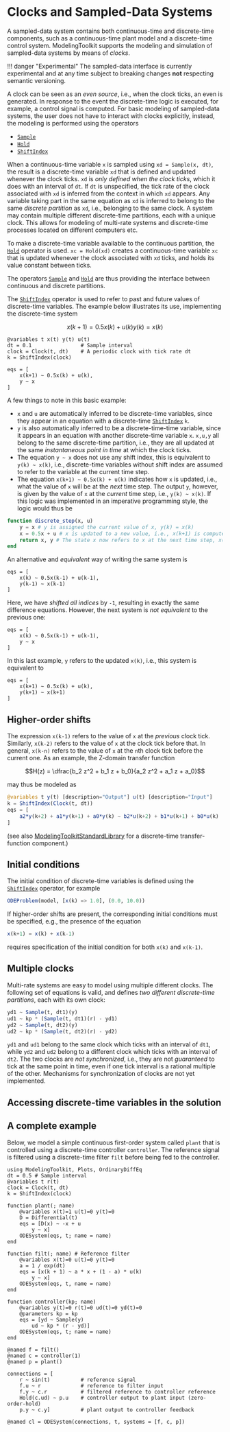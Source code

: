 # Clocks and Sampled-Data Systems
A sampled-data system contains both continuous-time and discrete-time components, such as a continuous-time plant model and a discrete-time control system. ModelingToolkit supports the modeling and simulation of sampled-data systems by means of *clocks*.


!!! danger "Experimental"
    The sampled-data interface is currently experimental and at any time subject to breaking changes **not** respecting semantic versioning. 

A clock can be seen as an *even source*, i.e., when the clock ticks, an even is generated. In response to the event the discrete-time logic is executed, for example, a control signal is computed. For basic modeling of sampled-data systems, the user does not have to interact with clocks explicitly, instead, the modeling is performed using the operators
- [`Sample`](@ref)
- [`Hold`](@ref)
- [`ShiftIndex`](@ref)

When a continuous-time variable `x` is sampled using `xd = Sample(x, dt)`, the result is a discrete-time variable `xd` that is defined and updated whenever the clock ticks. `xd` is *only defined when the clock ticks*, which it does with an interval of `dt`. If `dt` is unspecified, the tick rate of the clock associated with `xd` is inferred from the context in which `xd` appears. Any variable taking part in the same equation as `xd` is inferred to belong to the same *discrete partition* as `xd`, i.e., belonging to the same clock. A system may contain multiple different discrete-time partitions, each with a unique clock. This allows for modeling of multi-rate systems and discrete-time processes located on different computers etc.

To make a discrete-time variable available to the continuous partition, the [`Hold`](@ref) operator is used. `xc = Hold(xd)` creates a continuous-time variable `xc` that is updated whenever the clock associated with `xd` ticks, and holds its value constant between ticks. 

The operators [`Sample`](@ref) and [`Hold`](@ref) are thus providing the interface between continuous and discrete partitions.

The [`ShiftIndex`](@ref) operator is used to refer to past and future values of discrete-time variables. The example below illustrates its use, implementing the discrete-time system
```math
x(k+1) = 0.5x(k) + u(k)
y(k) = x(k)
```
```@example clocks
@variables t x(t) y(t) u(t)
dt = 0.1                # Sample interval
clock = Clock(t, dt)    # A periodic clock with tick rate dt
k = ShiftIndex(clock)

eqs = [
    x(k+1) ~ 0.5x(k) + u(k),
    y ~ x
]
```
A few things to note in this basic example:
- `x` and `u` are automatically inferred to be discrete-time variables, since they appear in an equation with a discrete-time [`ShiftIndex`](@ref) `k`.
- `y` is also automatically inferred to be a discrete-time-time variable, since it appears in an equation with another discrete-time variable `x`. `x,u,y` all belong to the same discrete-time partition, i.e., they are all updated at the same *instantaneous point in time* at which the clock ticks.
- The equation `y ~ x` does not use any shift index, this is equivalent to `y(k) ~ x(k)`, i.e., discrete-time variables without shift index are assumed to refer to the variable at the current time step.
- The equation `x(k+1) ~ 0.5x(k) + u(k)` indicates how `x` is updated, i.e., what the value of `x` will be at the *next* time step. The output `y`, however, is given by the value of `x` at the *current* time step, i.e., `y(k) ~ x(k)`. If this logic was implemented in an imperative programming style, the logic would thus be

```julia
function discrete_step(x, u)
    y = x # y is assigned the current value of x, y(k) = x(k)
    x = 0.5x + u # x is updated to a new value, i.e., x(k+1) is computed
    return x, y # The state x now refers to x at the next time step, x(k+1), while y refers to x at the current time step, y(k) = x(k)
end
```

An alternative and *equivalent* way of writing the same system is
```@example clocks
eqs = [
    x(k) ~ 0.5x(k-1) + u(k-1),
    y(k-1) ~ x(k-1)
]
```
Here, we have *shifted all indices* by `-1`, resulting in exactly the same difference equations. However, the next system is *not equivalent* to the previous one:
```@example clocks
eqs = [
    x(k) ~ 0.5x(k-1) + u(k-1),
    y ~ x
]
```
In this last example, `y` refers to the updated `x(k)`, i.e., this system is equivalent to
```
eqs = [
    x(k+1) ~ 0.5x(k) + u(k),
    y(k+1) ~ x(k+1)
]
```

## Higher-order shifts
The expression `x(k-1)` refers to the value of `x` at the *previous* clock tick. Similarly, `x(k-2)` refers to the value of `x` at the clock tick before that. In general, `x(k-n)` refers to the value of `x` at the `n`th clock tick before the current one. As an example, the Z-domain transfer function
```math
H(z) = \dfrac{b_2 z^2 + b_1 z + b_0}{a_2 z^2 + a_1 z + a_0}
```
may thus be modeled as
```julia
@variables t y(t) [description="Output"] u(t) [description="Input"]
k = ShiftIndex(Clock(t, dt))
eqs = [
    a2*y(k+2) + a1*y(k+1) + a0*y(k) ~ b2*u(k+2) + b1*u(k+1) + b0*u(k)
]
```
(see also [ModelingToolkitStandardLibrary](https://docs.sciml.ai/ModelingToolkitStandardLibrary/stable/) for a discrete-time transfer-function component.)


## Initial conditions
The initial condition of discrete-time variables is defined using the [`ShiftIndex`](@ref) operator, for example
```julia
ODEProblem(model, [x(k) => 1.0], (0.0, 10.0))
```
If higher-order shifts are present, the corresponding initial conditions must be specified, e.g., the presence of the equation
```julia
x(k+1) = x(k) + x(k-1)
```
requires specification of the initial condition for both `x(k)` and `x(k-1)`.

## Multiple clocks
Multi-rate systems are easy to model using multiple different clocks. The following set of equations is valid, and defines *two different discrete-time partitions*, each with its own clock:
```julia
yd1 ~ Sample(t, dt1)(y)
ud1 ~ kp * (Sample(t, dt1)(r) - yd1)
yd2 ~ Sample(t, dt2)(y)
ud2 ~ kp * (Sample(t, dt2)(r) - yd2)
```
`yd1` and `ud1` belong to the same clock which ticks with an interval of `dt1`, while `yd2` and `ud2` belong to a different clock which ticks with an interval of `dt2`. The two clocks are *not synchronized*, i.e., they are not *guaranteed* to tick at the same point in time, even if one tick interval is a rational multiple of the other. Mechanisms for synchronization of clocks are not yet implemented.

## Accessing discrete-time variables in the solution


## A complete example
Below, we model a simple continuous first-order system called `plant` that is controlled using a discrete-time controller `controller`. The reference signal is filtered using a discrete-time filter `filt` before being fed to the controller. 

```@example clocks
using ModelingToolkit, Plots, OrdinaryDiffEq
dt = 0.5 # Sample interval
@variables t r(t)
clock = Clock(t, dt)
k = ShiftIndex(clock)

function plant(; name)
    @variables x(t)=1 u(t)=0 y(t)=0
    D = Differential(t)
    eqs = [D(x) ~ -x + u
        y ~ x]
    ODESystem(eqs, t; name = name)
end

function filt(; name) # Reference filter
    @variables x(t)=0 u(t)=0 y(t)=0
    a = 1 / exp(dt)
    eqs = [x(k + 1) ~ a * x + (1 - a) * u(k)
        y ~ x]
    ODESystem(eqs, t, name = name)
end

function controller(kp; name)
    @variables y(t)=0 r(t)=0 ud(t)=0 yd(t)=0
    @parameters kp = kp
    eqs = [yd ~ Sample(y)
        ud ~ kp * (r - yd)]
    ODESystem(eqs, t; name = name)
end

@named f = filt()
@named c = controller(1)
@named p = plant()

connections = [
    r ~ sin(t)          # reference signal
    f.u ~ r             # reference to filter input
    f.y ~ c.r           # filtered reference to controller reference
    Hold(c.ud) ~ p.u    # controller output to plant input (zero-order-hold)
    p.y ~ c.y]          # plant output to controller feedback

@named cl = ODESystem(connections, t, systems = [f, c, p])
```
